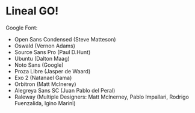 # Lineal GO!

Google Font:

- Open Sans Condensed (Steve Matteson)
- Oswald (Vernon Adams)
- Source Sans Pro (Paul D.Hunt)
- Ubuntu (Dalton Maag)
- Noto Sans (Google)
- Proza Libre (Jasper de Waard)
- Exo 2 (Natanael Gama)
- Orbitron (Matt Mclnerey)
- Alegreya Sans SC (Juan Pablo del Peral)
- Raleway (Multiple Designers: Matt Mclnerney, Pablo Impallari, Rodrigo Fuenzalida, Igino Marini)
